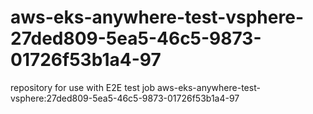 # aws-eks-anywhere-test-vsphere-27ded809-5ea5-46c5-9873-01726f53b1a4-97
repository for use with E2E test job aws-eks-anywhere-test-vsphere:27ded809-5ea5-46c5-9873-01726f53b1a4-97
